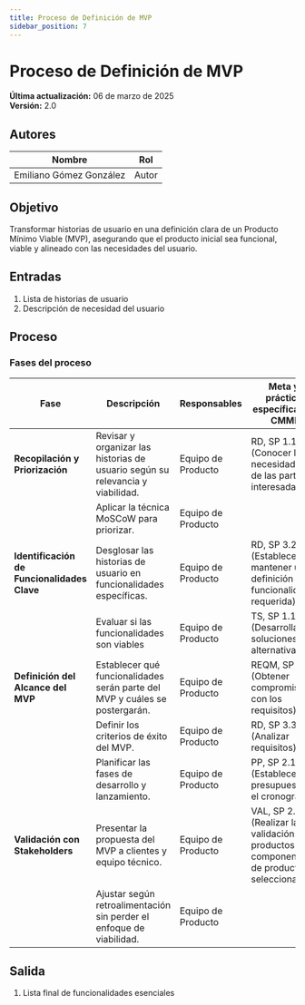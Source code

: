 ```yaml
---
title: Proceso de Definición de MVP  
sidebar_position: 7
---
```


# Proceso de Definición de MVP

**Última actualización:** 06 de marzo de 2025  
**Versión:** 2.0

## Autores  
| Nombre                  | Rol   |
|-------------------------|-------|
| Emiliano Gómez González | Autor |

## Objetivo  
Transformar historias de usuario en una definición clara de un Producto Mínimo Viable (MVP), asegurando que el producto inicial sea funcional, viable y alineado con las necesidades del usuario.

## Entradas  
1. Lista de historias de usuario   
2. Descripción de necesidad del usuario  

## Proceso  

### Fases del proceso  

| **Fase**                            | **Descripción** | **Responsables** | **Meta y práctica específica del CMMI** |
|--------------------------------------|----------------|------------------|--------------------------|
| **Recopilación y Priorización** | Revisar y organizar las historias de usuario según su relevancia y viabilidad. | Equipo de Producto | RD, SP 1.1 (Conocer las necesidades de las partes interesadas) |
| | Aplicar la técnica MoSCoW para priorizar. | Equipo de Producto |  |
| **Identificación de Funcionalidades Clave** | Desglosar las historias de usuario en funcionalidades específicas. | Equipo de Producto | RD, SP 3.2 (Establecer y mantener una definición de la funcionalidad requerida) |
| | Evaluar si las funcionalidades son viables | Equipo de Producto | TS, SP 1.1 (Desarrollar soluciones alternativas) |
| **Definición del Alcance del MVP** | Establecer qué funcionalidades serán parte del MVP y cuáles se postergarán. | Equipo de Producto | REQM, SP 1.2 (Obtener compromiso con los requisitos) |
| | Definir los criterios de éxito del MVP. | Equipo de Producto | RD, SP 3.3 (Analizar requisitos) |
| | Planificar las fases de desarrollo y lanzamiento. | Equipo de Producto | PP, SP 2.1 (Establecer el presupuesto y el cronograma) |
| **Validación con Stakeholders** | Presentar la propuesta del MVP a clientes y equipo técnico. | Equipo de Producto | VAL, SP 2.1 (Realizar la validación de productos o componentes de productos seleccionados) |
| | Ajustar según retroalimentación sin perder el enfoque de viabilidad. | Equipo de Producto |  |

## Salida   
1. Lista final de funcionalidades esenciales  
